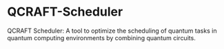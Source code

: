 # QCRAFT-Scheduler
QCRAFT Scheduler: A tool to optimize the scheduling of quantum tasks in quantum computing environments by combining quantum circuits. 
